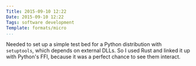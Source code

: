 ```yaml
---
Title: 2015-09-10 12:22
Date: 2015-09-10 12:22
Tags: software development
Template: formats/micro
...
```


Needed to set up a simple test bed for a Python distribution with `setuptools`,
which depends on external DLLs. So I used Rust and linked it up with Python's
FFI, because it was a perfect chance to see them interact.
